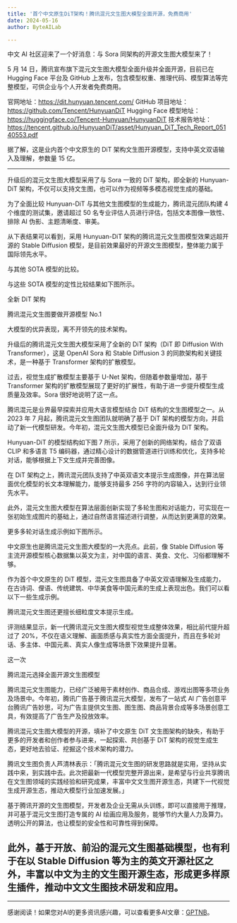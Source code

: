 ```yaml
---
title: '首个中文原生DiT架构！腾讯混元文生图大模型全面开源，免费商用'
date: 2024-05-16
author: ByteAILab

---
```


中文 AI 社区迎来了一个好消息：与 Sora 同架构的开源文生图大模型来了！

5 月 14 日，腾讯宣布旗下混元文生图大模型全面升级并全面开源，目前已在 Hugging Face 平台及 GitHub 上发布，包含模型权重、推理代码、模型算法等完整模型，可供企业与个人开发者免费商用。

官网地址：https://dit.hunyuan.tencent.com/
GitHub 项目地址：https://github.com/Tencent/HunyuanDiT
Hugging Face 模型地址：https://huggingface.co/Tencent-Hunyuan/HunyuanDiT
技术报告地址：https://tencent.github.io/HunyuanDiT/asset/Hunyuan_DiT_Tech_Report_05140553.pdf

据了解，这是业内首个中文原生的 DiT 架构文生图开源模型，支持中英文双语输入及理解，参数量 15 亿。

---


升级后的混元文生图大模型采用了与 Sora 一致的 DiT 架构，即全新的 Hunyuan-DiT 架构，不仅可以支持文生图，也可以作为视频等多模态视觉生成的基础。

为了全面比较 Hunyuan-DiT 与其他文生图模型的生成能力，腾讯混元团队构建 4 个维度的测试集，邀请超过 50 名专业评估人员进行评估，包括文本图像一致性、排除 AI 伪影、主题清晰度、审美。

从下表结果可以看到，采用 Hunyuan-DiT 架构的腾讯混元文生图模型效果远超开源的 Stable Diffusion 模型，是目前效果最好的开源文生图模型，整体能力属于国际领先水平。

与其他 SOTA 模型的比较。

与这些 SOTA 模型的定性比较结果如下图所示。

全新 DiT 架构

腾讯混元文生图要做开源模型 No.1

大模型的优异表现，离不开领先的技术架构。

升级后的腾讯混元文生图大模型采用了全新的 DiT 架构（DiT 即 Diffusion With Transformer），这是 OpenAI Sora 和 Stable Diffusion 3 的同款架构和关键技术，是一种基于 Transformer 架构的扩散模型。

过去，视觉生成扩散模型主要基于 U-Net 架构，但随着参数量增加，基于 Transformer 架构的扩散模型展现了更好的扩展性，有助于进一步提升模型生成质量及效率。Sora 很好地说明了这一点。

腾讯混元是业界最早探索并应用大语言模型结合 DiT 结构的文生图模型之一。从 2023 年 7 月起，腾讯混元文生图团队就明确了基于 DiT 架构的模型方向，并启动了新一代模型研发。今年初，混元文生图大模型已全面升级为 DiT 架构。

Hunyuan-DiT 的模型结构如下图 7 所示，采用了创新的网络架构，结合了双语 CLIP 和多语言 T5 编码器，通过精心设计的数据管道进行训练和优化，支持多轮对话，能够根据上下文生成并完善图像。

在 DiT 架构之上，腾讯混元团队支持了中英双语文本提示生成图像，并在算法层面优化模型的长文本理解能力，能够支持最多 256 字符的内容输入，达到行业领先水平。

此外，混元文生图大模型在算法层面创新实现了多轮生图和对话能力，可实现在一张初始生成图片的基础上，通过自然语言描述进行调整，从而达到更满意的效果。

更多多轮对话生成示例如下图所示。

中文原生也是腾讯混元文生图大模型的一大亮点。此前，像 Stable Diffusion 等主流开源模型核心数据集以英文为主，对中国的语言、美食、文化、习俗都理解不够。

作为首个中文原生的 DiT 模型，混元文生图具备了中英文双语理解及生成能力，在古诗词、俚语、传统建筑、中华美食等中国元素的生成上表现出色。我们可以看以下一些生成示例。

腾讯混元文生图还更擅长细粒度文本提示生成。

评测结果显示，新一代腾讯混元文生图大模型视觉生成整体效果，相比前代提升超过了 20%，不仅在语义理解、画面质感与真实性方面全面提升，而且在多轮对话、多主体、中国元素、真实人像生成等场景下效果提升显著。

这一次

腾讯混元选择全面开源文生图模型

腾讯混元文生图能力，已经广泛被用于素材创作、商品合成、游戏出图等多项业务及场景中。今年初，腾讯广告基于腾讯混元大模型，发布了一站式 AI 广告创意平台腾讯广告妙思，可为广告主提供文生图、图生图、商品背景合成等多场景创意工具，有效提高了广告生产及投放效率。

腾讯混元文生图大模型的开源，填补了中文原生 DiT 文生图架构的缺失，有助于更多的开发者和创作者参与进来，一起探索、共创基于 DiT 架构的视觉生成生态，更好地去验证、挖掘这个技术架构的潜力。

腾讯文生图负责人芦清林表示：「腾讯混元文生图的研发思路就是实用，坚持从实践中来，到实践中去。此次把最新一代模型完整开源出来，是希望与行业共享腾讯在文生图领域的实践经验和研究成果，丰富中文文生图开源生态，共建下一代视觉生成开源生态，推动大模型行业加速发展。」

基于腾讯开源的文生图模型，开发者及企业无需从头训练，即可以直接用于推理，并可基于混元文生图打造专属的 AI 绘画应用及服务，能够节约大量人力及算力。透明公开的算法，也让模型的安全性和可靠性得到保障。

此外，基于开放、前沿的混元文生图基础模型，也有利于在以 Stable Diffusion 等为主的英文开源社区之外，丰富以中文为主的文生图开源生态，形成更多样原生插件，推动中文文生图技术研发和应用。
---
---
感谢阅读！如果您对AI的更多资讯感兴趣，可以查看更多AI文章：[GPTNB](https://gptnb.com)。